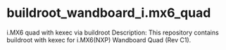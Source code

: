 # buildroot_wandboard_i.mx6_quad
i.MX6 quad with kexec via buildroot
Description:
This repository contains buildroot with kexec for i.MX6(NXP) Wandboard Quad (Rev C1).
